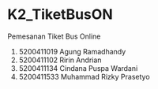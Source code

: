 # K2_TiketBusON
Pemesanan Tiket Bus Online

1. 5200411019 Agung Ramadhandy
2. 5200411102 Ririn Andrian
3. 5200411134 Cindana Puspa Wardani
4. 5200411533 Muhammad Rizky Prasetyo
